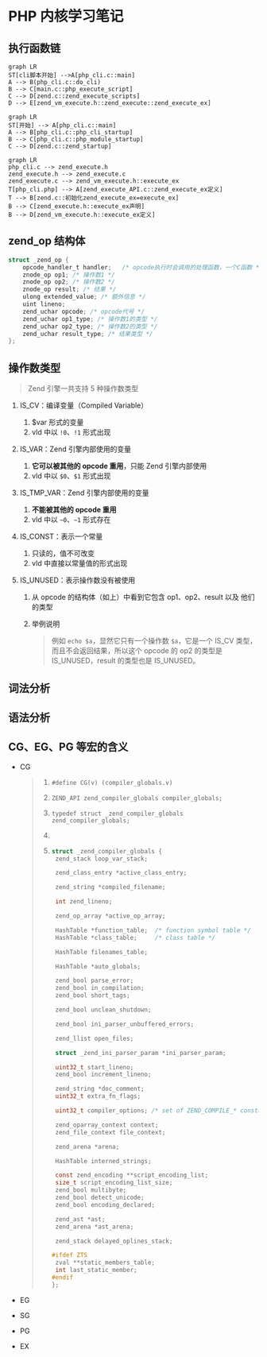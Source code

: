 # PHP 内核学习笔记

## 执行函数链

```mermaid
graph LR
ST[cli脚本开始] -->A[php_cli.c::main]
A --> B(php_cli.c::do_cli)
B --> C[main.c::php_execute_script]
C --> D[zend.c::zend_execute_scripts]
D --> E[zend_vm_execute.h::zend_execute::zend_execute_ex]
```

```mermaid
graph LR
ST[开始] --> A[php_cli.c::main]
A --> B[php_cli.c::php_cli_startup]
B --> C[php_cli.c::php_module_startup]
C --> D[zend.c::zend_startup]
```

```mermaid
graph LR
php_cli.c --> zend_execute.h
zend_execute.h --> zend_execute.c
zend_execute.c --> zend_vm_execute.h::execute_ex
T[php_cli.php] --> A[zend_execute_API.c::zend_execute_ex定义]
T --> B[zend.c::初始化zend_execute_ex=execute_ex]
B --> C[zend_execute.h::execute_ex声明]
B --> D[zend_vm_execute.h::execute_ex定义]
```

## zend_op 结构体

```c
struct _zend_op {
    opcode_handler_t handler;   /* opcode执行时会调用的处理函数，一个C函数 */
    znode_op op1; /* 操作数1 */
    znode_op op2; /* 操作数2 */
    znode_op result; /* 结果 */
    ulong extended_value; /* 额外信息 */
    uint lineno;
    zend_uchar opcode; /* opcode代号 */
    zend_uchar op1_type; /* 操作数1的类型 */
    zend_uchar op2_type; /* 操作数2的类型 */
    zend_uchar result_type; /* 结果类型 */
};
```

## 操作数类型

> Zend 引擎一共支持 5 种操作数类型

1. IS_CV：编译变量（Compiled Variable）
   1. $var 形式的变量
   2. vld 中以 `!0`、`!1` 形式出现

2. IS_VAR：Zend 引擎内部使用的变量
    1. **它可以被其他的 opcode 重用**，只能 Zend 引擎内部使用
    2. vld 中以 `$0`、`$1` 形式出现

3. IS_TMP_VAR：Zend 引擎内部使用的变量

    1. **不能被其他的 opcode 重用**
    2. vld 中以 `~0`、`~1` 形式存在

4. IS_CONST：表示一个常量

    1. 只读的，值不可改变
    2. vld 中直接以常量值的形式出现

5. IS_UNUSED：表示操作数没有被使用

    1. 从 opcode 的结构体（如上）中看到它包含 op1、op2、result 以及 他们的类型

    2. 举例说明

        > 例如 `echo $a`，显然它只有一个操作数 `$a`，它是一个 IS_CV 类型，而且不会返回结果，所以这个 opcode 的 op2 的类型是 IS_UNUSED，result 的类型也是 IS_UNUSED。

## 词法分析

## 语法分析





## CG、EG、PG 等宏的含义

* CG

  > 1. `#define CG(v) (compiler_globals.v)`
  >
  > 2. `ZEND_API zend_compiler_globals compiler_globals;`
  >
  > 3. `typedef struct _zend_compiler_globals zend_compiler_globals;`
  >
  > 4. 
  >
  > 5. ```c
  >    struct _zend_compiler_globals {
  >    	zend_stack loop_var_stack;
  >    
  >    	zend_class_entry *active_class_entry;
  >    
  >    	zend_string *compiled_filename;
  >    
  >    	int zend_lineno;
  >    
  >    	zend_op_array *active_op_array;
  >    
  >    	HashTable *function_table;	/* function symbol table */
  >    	HashTable *class_table;		/* class table */
  >    
  >    	HashTable filenames_table;
  >    
  >    	HashTable *auto_globals;
  >    
  >    	zend_bool parse_error;
  >    	zend_bool in_compilation;
  >    	zend_bool short_tags;
  >    
  >    	zend_bool unclean_shutdown;
  >    
  >    	zend_bool ini_parser_unbuffered_errors;
  >    
  >    	zend_llist open_files;
  >    
  >    	struct _zend_ini_parser_param *ini_parser_param;
  >    
  >    	uint32_t start_lineno;
  >    	zend_bool increment_lineno;
  >    
  >    	zend_string *doc_comment;
  >    	uint32_t extra_fn_flags;
  >    
  >    	uint32_t compiler_options; /* set of ZEND_COMPILE_* constants */
  >    
  >    	zend_oparray_context context;
  >    	zend_file_context file_context;
  >    
  >    	zend_arena *arena;
  >    
  >    	HashTable interned_strings;
  >    
  >    	const zend_encoding **script_encoding_list;
  >    	size_t script_encoding_list_size;
  >    	zend_bool multibyte;
  >    	zend_bool detect_unicode;
  >    	zend_bool encoding_declared;
  >    
  >    	zend_ast *ast;
  >    	zend_arena *ast_arena;
  >    
  >    	zend_stack delayed_oplines_stack;
  >    
  >    #ifdef ZTS
  >    	zval **static_members_table;
  >    	int last_static_member;
  >    #endif
  >    };
  >    ```
  >
  >    
  >

* EG

* SG

* PG

* EX